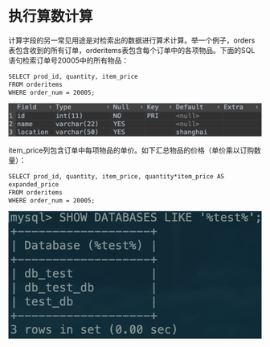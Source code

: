 # 执行算数计算

计算字段的另一常见用途是对检索出的数据进行算术计算。举一个例子，orders表包含收到的所有订单，orderitems表包含每个订单中的各项物品。下面的SQL语句检索订单号20005中的所有物品：

```text
SELECT prod_id, quantity, item_price
FROM orderitems
WHERE order_num = 20005;
```



![](../../.gitbook/assets/image%20%2849%29.png)

item\_price列包含订单中每项物品的单价。如下汇总物品的价格（单价乘以订购数量）：

```text
SELECT prod_id, quantity, item_price, quantity*item_price AS expanded_price
FROM orderitems
WHERE order_num = 20005;
```

![](../../.gitbook/assets/image%20%2819%29.png)


